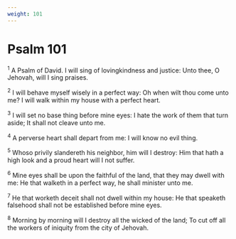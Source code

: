 ```yaml
---
weight: 101
---
```


# Psalm 101

<sup>1</sup> A Psalm of David. I will sing of lovingkindness and justice: Unto thee, O Jehovah, will I sing praises. 

<sup>2</sup> I will behave myself wisely in a perfect way: Oh when wilt thou come unto me? I will walk within my house with a perfect heart. 

<sup>3</sup> I will set no base thing before mine eyes: I hate the work of them that turn aside; It shall not cleave unto me. 

<sup>4</sup> A perverse heart shall depart from me: I will know no evil thing. 

<sup>5</sup> Whoso privily slandereth his neighbor, him will I destroy: Him that hath a high look and a proud heart will I not suffer. 

<sup>6</sup> Mine eyes shall be upon the faithful of the land, that they may dwell with me: He that walketh in a perfect way, he shall minister unto me. 

<sup>7</sup> He that worketh deceit shall not dwell within my house: He that speaketh falsehood shall not be established before mine eyes. 

<sup>8</sup> Morning by morning will I destroy all the wicked of the land; To cut off all the workers of iniquity from the city of Jehovah. 


